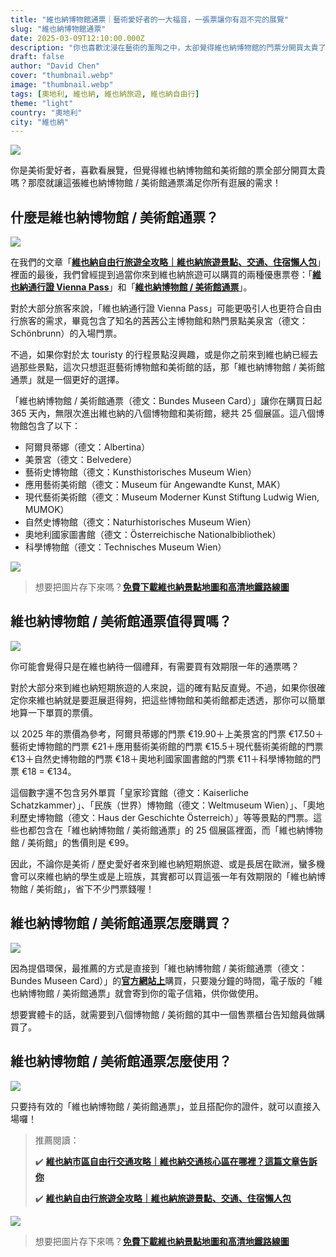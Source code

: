 ```yaml
---
title: "維也納博物館通票｜藝術愛好者的一大福音，一張票讓你有逛不完的展覽"
slug: "維也納博物館通票"
date: 2025-03-09T12:10:00.000Z
description: "你也喜歡沈浸在藝術的薰陶之中，太卻覺得維也納博物館的門票分開買太貴了嗎？這張維也納博物館 / 美術館讓你用便宜的價格一次逛的夠！"
draft: false
author: "David Chen"
cover: "thumbnail.webp"
image: "thumbnail.webp"
tags: [奧地利, 維也納, 維也納旅遊, 維也納自由行]
theme: "light"
country: "奧地利"
city: "維也納"
---
```


![](thumbnail.webp)

你是美術愛好者，喜歡看展覽，但覺得維也納博物館和美術館的票全部分開買太貴嗎？那麼就讓這張維也納博物館 / 美術館通票滿足你所有逛展的需求！

## 什麼是維也納博物館 / 美術館通票？

![](bundes-museen-card.webp)

在我們的文章「[**維也納自由行旅遊全攻略｜維也納旅遊景點、交通、住宿懶人包**](https://exittaiwan.com/posts/%E7%B6%AD%E4%B9%9F%E7%B4%8D%E8%87%AA%E7%94%B1%E8%A1%8C%E6%97%85%E9%81%8A%E5%85%A8%E6%94%BB%E7%95%A5/)」裡面的最後，我們曾經提到過當你來到維也納旅遊可以購買的兩種優惠票卷：「[**維也納通行證 Vienna Pass**](https://affiliate.klook.com/redirect?aid=41451&aff_adid=1004215&k_site=https%3A%2F%2Fwww.klook.com%2Factivity%2F105133-vienna-attractions-pass%2F%3Fspm%3DSearchResult.SearchResult_LIST%26clickId%3D3b93d25d1e)」和「[**維也納博物館 / 美術館通票**](https://www.bundesmuseencard.at/)」。

對於大部分旅客來說，「維也納通行證 Vienna Pass」可能更吸引人也更符合自由行旅客的需求，畢竟包含了知名的茜茜公主博物館和熱門景點美泉宮（德文：Schönbrunn）的入場門票。

不過，如果你對於太 touristy 的行程景點沒興趣，或是你之前來到維也納已經去過那些景點，這次只想逛逛藝術博物館和美術館的話，那「維也納博物館 / 美術館通票」就是一個更好的選擇。

「維也納博物館 / 美術館通票（德文：Bundes Museen Card）」讓你在購買日起 365 天內，無限次進出維也納的八個博物館和美術館，總共 25 個展區。這八個博物館包含了以下：

- 阿爾貝蒂娜（德文：Albertina）
- 美景宮（德文：Belvedere）
- 藝術史博物館（德文：Kunsthistorisches Museum Wien）
- 應用藝術美術館（德文：Museum für Angewandte Kunst, MAK）
- 現代藝術美術館（德文：Museum Moderner Kunst Stiftung Ludwig Wien, MUMOK）
- 自然史博物館（德文：Naturhistorisches Museum Wien）
- 奧地利國家圖書館（德文：Österreichische Nationalbibliothek）
- 科學博物館（德文：Technisches Museum Wien）

![](wien.webp)

> 想要把圖片存下來嗎？[**免費下載維也納景點地圖和高清地鐵路線圖**](https://exittaiwan.gumroad.com/l/wien)

## 維也納博物館 / 美術館通票值得買嗎？

![](maria-theresien-platz.webp)

你可能會覺得只是在維也納待一個禮拜，有需要買有效期限一年的通票嗎？

對於大部分來到維也納短期旅遊的人來說，這的確有點反直覺。不過，如果你很確定你來維也納就是要逛展逛得夠，把這些博物館和美術館都走透透，那你可以簡單地算一下單買的票價。

以 2025 年的票價為參考，阿爾貝蒂娜的門票 €19.90＋上美景宮的門票 €17.50＋藝術史博物館的門票 €21＋應用藝術美術館的門票 €15.5＋現代藝術美術館的門票 €13＋自然史博物館的門票 €18＋奧地利國家圖書館的門票 €11＋科學博物館的門票 €18 = €134。

這個數字還不包含另外單買「皇家珍寶館（德文：Kaiserliche Schatzkammer）」、「民族（世界）博物館（德文：Weltmuseum Wien）」、「奧地利歷史博物館（德文：Haus der Geschichte Österreich）」等等景點的門票。這些也都包含在「維也納博物館 / 美術館通票」的 25 個展區裡面，而「維也納博物館 / 美術館」的售價則是 €99。

因此，不論你是美術 / 歷史愛好者來到維也納短期旅遊、或是長居在歐洲，蠻多機會可以來維也納的學生或是上班族，其實都可以買這張一年有效期限的「維也納博物館 / 美術館」，省下不少門票錢喔！

## 維也納博物館 / 美術館通票怎麼購買？

![](belvedere.webp)

因為提倡環保，最推薦的方式是直接到「維也納博物館 / 美術館通票（德文：Bundes Museen Card）」的[**官方網站上**](https://shop.khm.at/en/tickets/detail?shop%5BshowItem%5D=200000000009281-T404-0&cHash=0c775cac87f42ca2c56ad456c7148516)購買，只要幾分鐘的時間，電子版的「維也納博物館 / 美術館通票」就會寄到你的電子信箱，供你做使用。

想要實體卡的話，就需要到八個博物館 / 美術館的其中一個售票櫃台告知館員做購買了。

## 維也納博物館 / 美術館通票怎麼使用？

![](hofburg.webp)

只要持有效的「維也納博物館 / 美術館通票」，並且搭配你的證件，就可以直接入場囉！

> 推薦閱讀：
>
> ✔️ [**維也納市區自由行交通攻略｜維也納交通核心區在哪裡？這篇文章告訴你**](https://exittaiwan.com/posts/維也納市區交通攻略/)
>
> ✔️ [**維也納自由行旅遊全攻略｜維也納旅遊景點、交通、住宿懶人包**](https://exittaiwan.com/posts/%E7%B6%AD%E4%B9%9F%E7%B4%8D%E8%87%AA%E7%94%B1%E8%A1%8C%E6%97%85%E9%81%8A%E5%85%A8%E6%94%BB%E7%95%A5/)

![](wien.webp)

> 想要把圖片存下來嗎？[**免費下載維也納景點地圖和高清地鐵路線圖**](https://exittaiwan.gumroad.com/l/wien)